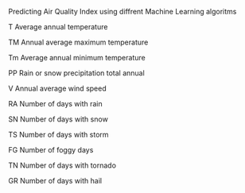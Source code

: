 Predicting Air Quality Index using diffrent Machine Learning algoritms


T	Average annual temperature

TM	Annual average maximum temperature

Tm	Average annual minimum temperature

PP	Rain or snow precipitation total annual

V	Annual average wind speed

RA	Number of days with rain

SN	Number of days with snow

TS	Number of days with storm

FG	Number of foggy days

TN	Number of days with tornado

GR	Number of days with hail
